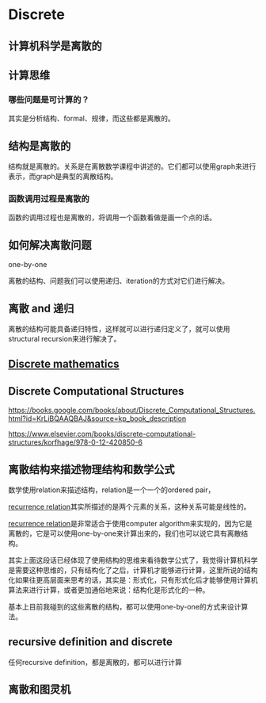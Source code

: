 # Discrete

## 计算机科学是离散的



## 计算思维

### 哪些问题是可计算的？

其实是分析结构、formal、规律，而这些都是离散的。

## 结构是离散的

结构就是离散的。关系是在离散数学课程中讲述的。它们都可以使用graph来进行表示，而graph是典型的离散结构。

### 函数调用过程是离散的

函数的调用过程也是离散的，将调用一个函数看做是画一个点的话。



## 如何解决离散问题

one-by-one

离散的结构、问题我们可以使用递归、iteration的方式对它们进行解决。



## 离散 and 递归

离散的结构可能具备递归特性，这样就可以进行递归定义了，就可以使用structural recursion来进行解决了。

## [Discrete mathematics](https://en.wikipedia.org/wiki/Discrete_mathematics)



## Discrete Computational Structures

https://books.google.com/books/about/Discrete_Computational_Structures.html?id=KrLiBQAAQBAJ&source=kp_book_description

https://www.elsevier.com/books/discrete-computational-structures/korfhage/978-0-12-420850-6



## 离散结构来描述物理结构和数学公式
数学使用relation来描述结构，relation是一个一个的ordered pair，

[recurrence relation](./Recursion/Recurrence-relation.md)其实所描述的是两个元素的关系，这种关系可能是线性的。

[recurrence relation](./Recursion/Recurrence-relation.md)是非常适合于使用computer algorithm来实现的，因为它是离散的，它是可以使用one-by-one来计算出来的，我们也可以说它具有离散结构。

其实上面这段话已经体现了使用结构的思维来看待数学公式了，我觉得计算机科学是需要这种思维的，只有结构化了之后，计算机才能够进行计算，这里所说的结构化如果往更高层面来思考的话，其实是：形式化，只有形式化后才能够使用计算机算法来进行计算，或者更加通俗地来说：结构化是形式化的一种。

基本上目前我碰到的这些离散的结构，都可以使用one-by-one的方式来设计算法。

## recursive definition and discrete

任何recursive definition，都是离散的，都可以进行计算

## 离散和图灵机